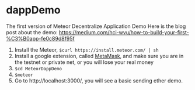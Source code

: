 # dappDemo
The first version of Meteor Decentralize Application Demo
Here is the blog post about the demo: https://medium.com/hci-wvu/how-to-build-your-first-%C3%B0app-fe0c89d8f95f

1. Install the Meteor, ```$curl https://install.meteor.com/ | sh```
2. Install a google extension, called <a href="https://chrome.google.com/webstore/detail/metamask/nkbihfbeogaeaoehlefnkodbefgpgknn?utm_source=chrome-app-launcher-info-dialog">MetaMask</a>, and make sure you are in the testnet or private net, or you will lose your real money
3. ```$cd MeteorDappDemo```
4. ```$meteor```
5. Go to http://localhost:3000/, you will see a basic sending ether demo.

